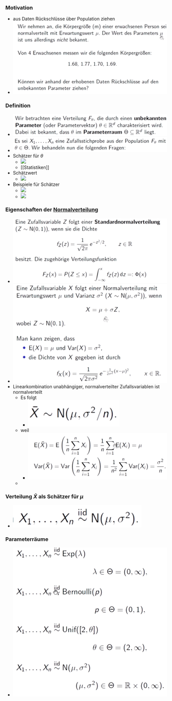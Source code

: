 ### Motivation
+ aus Daten Rückschlüsse über Population ziehen
+ ![](Pasted%20image%2020221208152257.png)

### Definition
+ ![](Pasted%20image%2020221208152331.png)
+ ![](Pasted%20image%2020221208152347.png)
+ Schätzer für $\theta$
	+ ![](Pasted%20image%2020221208152641.png)
	+ [[Statistiken]]
+ Schätzwert
	+ ![](Pasted%20image%2020221208152658.png)
+ Beispiele für Schätzer
	+ ![](Pasted%20image%2020221208152900.png)
	+ ![](Pasted%20image%2020221208152904.png)

### Eigenschaften der [Normalverteilung](../../Wahrscheinlichkeitstheorie/Wahrscheinlichkeitsverteilungen/Normalverteilung.md)
+ ![](Pasted%20image%2020221208153313.png)
+ ![](Pasted%20image%2020221208153331.png)
+ Linearkombination unabhängiger, normalverteilter Zufallsvariablen ist normalverteilt
	+ Es folgt
		+ ![](Pasted%20image%2020221208153748.png)
	+ weil
		+ ![](Pasted%20image%2020221208153732.png)
	+ 

### Verteilung $\bar{X}$ als Schätzer für $\mu$
+ ![](Pasted%20image%2020221208153643.png)

### Parameterräume
+ ![](Pasted%20image%2020221208152432.png)